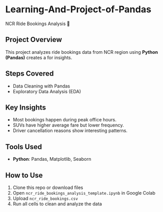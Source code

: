 # Learning-And-Project-of-Pandas

 NCR Ride Bookings Analysis 🚖

## Project Overview
This project analyzes ride bookings data from NCR region using **Python (Pandas)** creates a  for insights.



## Steps Covered
- Data Cleaning with Pandas
- Exploratory Data Analysis (EDA)


## Key Insights
- Most bookings happen during peak office hours.
- SUVs have higher average fare but lower frequency.
- Driver cancellation reasons show interesting patterns.


## Tools Used
- **Python**: Pandas, Matplotlib, Seaborn


## How to Use
1. Clone this repo or download files
2. Open `ncr_ride_bookings_analysis_template.ipynb` in Google Colab
3. Upload `ncr_ride_bookings.csv`
4. Run all cells to clean and analyze the data

